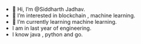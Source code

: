 - 👋 Hi, I’m @Siddharth Jadhav.
- 👀 I’m interested in blockchain , machine learning.
- 🌱 I’m currently learning machine learning.
- I am in last year of engineering.
- I know java , python and go.


